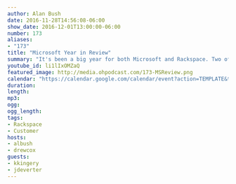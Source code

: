 ```yaml
---
author: Alan Bush
date: 2016-11-28T14:56:08-06:00
show_date: 2016-12-01T13:00:00-06:00
number: 173
aliases:
- "173"
title: "Microsoft Year in Review"
summary: "It's been a big year for both Microsoft and Rackspace. Two of our favorite Microsoft-focused Rackers, Jeff DeVerter and Kent Kingery join us live in the studio to chat about the year that was, and what to expect in 2017."
youtube_id: li1lIxOMZaQ
featured_image: http://media.ohpodcast.com/173-MSReview.png
calendar: "https://calendar.google.com/calendar/event?action=TEMPLATE&tmeid=MGdlZm50Zjc5OTc4ZmE5YnVlMTJtOGJkdjAgZmxwOXFtZW9mYWYwNTM4anU1Y21sb3Vic29AZw&tmsrc=flp9qmeofaf0538ju5cmloubso%40group.calendar.google.com"
duration:
length:
mp3:
ogg:
ogg_length:
tags:
- Rackspace
- Customer
hosts:
- albush
- drewcox
guests:
- kkingery
- jdeverter
---
```


<!--more-->
